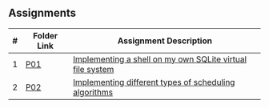 ##  Assignments

|   #   | Folder Link                   | Assignment Description                                                                         |
| :---: | ----------------------------- | -----------------------------------------------------------------------------------------------|
|   1   | [P01](./P01)                  | [Implementing a shell on my own SQLite virtual file system](./P01/README.md)                   |
|   2   | [P02](./P02)                  | [Implementing different types of scheduling algorithms](./P02/README.md)                       |


